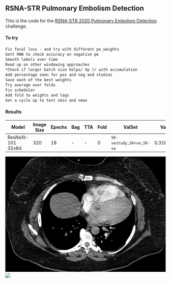 ## RSNA-STR Pulmonary Embolism Detection

This is the code for the [RSNA-STR 2020 Pulmonary Embolism Detection](https://www.kaggle.com/c/rsna-str-pulmonary-embolism-detection) challenge.

#### To try
    Fix focal loss - and try with different pe_weights
    Gett RNN to check accuracy on negative pe
    Smooth labels over time
    Read up on other windowing approaches
    *Check if larger batch size helps/ Up lr with accumulation
    Add percentage seen for pos and neg and studies
    Save each of the best weights
    Try average over folds
    Fix scheduler
    Add fold to weights and logs
    Get a cycle up to test nmin and nmax

#### Results
| Model |Image Size|Epochs|Bag|TTA |Fold|ValSet|Val|LB|Config                        |
| ---------------|----------|------|---|----|----|--------|------|--------|-------------------------|
| ResNeXt-101 32x8d  |320|18|-|-|0|`5K-vestudy,5K+ve,5K-ve`|0.31687|-|`configs/_lr2308/rnxt101_lr1e4_binary.json` & Light aug|


![](figs/competition.png?raw=true "Optional Title")  
![](figs/scan.png) 
